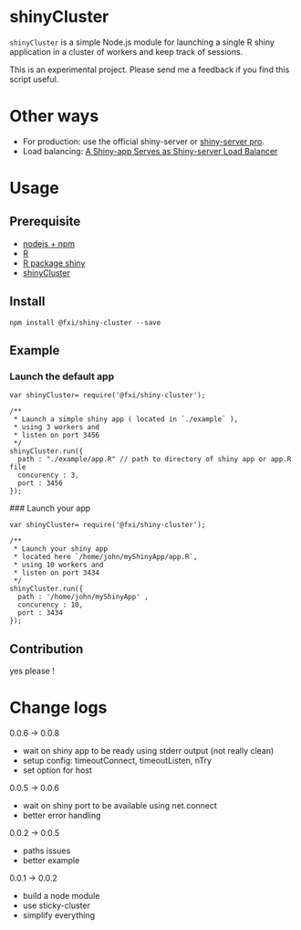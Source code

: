 # shinyCluster

`shinyCluster` is a simple Node.js module for launching a single R shiny application in a cluster of workers and keep track of sessions.

This is an experimental project. Please send me a feedback if you find this script useful.

# Other ways

* For production: use the official shiny-server or [shiny-server pro](https://www.rstudio.com/products/shiny-server-pro/).
* Load balancing: [A Shiny-app Serves as Shiny-server Load Balancer](http://withr.me/a-shiny-app-serves-as-shiny-server-load-balancer/)


# Usage 

## Prerequisite

* [nodejs + npm](https://nodejs.org/download/)
* [R](http://www.r-project.org/)
* [R package shiny](https://cran.r-project.org/web/packages/shiny/index.html)
* [shinyCluster](https://github.com/fxi/shinyCluster)


## Install

```{sh}
npm install @fxi/shiny-cluster --save
```

## Example

### Launch the default app

```{js}
var shinyCluster= require('@fxi/shiny-cluster');

/**
 * Launch a simple shiny app ( located in `./example` ),
 * using 3 workers and
 * listen on port 3456
 */
shinyCluster.run({
  path : "./example/app.R" // path to directory of shiny app or app.R file
  concurency : 3,
  port : 3456
});

```

### Launch your app

```{js}
var shinyCluster= require('@fxi/shiny-cluster');

/**
 * Launch your shiny app
 * located here `/home/john/myShinyApp/app.R`,
 * using 10 workers and
 * listen on port 3434
 */
shinyCluster.run({
  path : '/home/john/myShinyApp' ,
  concurency : 10,
  port : 3434
});

```

## Contribution

yes please !

# Change logs

0.0.6 -> 0.0.8
 - wait on shiny app to be ready using stderr output (not really clean)
 - setup config: timeoutConnect, timeoutListen, nTry
 - set option for host

0.0.5 -> 0.0.6
 
 - wait on shiny port to be available using net.connect
 - better error handling

0.0.2 -> 0.0.5

 - paths issues
 - better example

0.0.1 -> 0.0.2 

 - build a node module
 - use sticky-cluster
 - simplify everything

